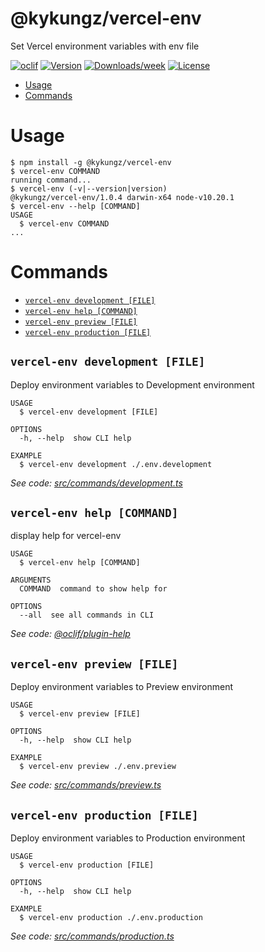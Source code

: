 @kykungz/vercel-env
===================

Set Vercel environment variables with env file

[![oclif](https://img.shields.io/badge/cli-oclif-brightgreen.svg)](https://oclif.io)
[![Version](https://img.shields.io/npm/v/@kykungz/vercel-env.svg)](https://npmjs.org/package/@kykungz/vercel-env)
[![Downloads/week](https://img.shields.io/npm/dw/@kykungz/vercel-env.svg)](https://npmjs.org/package/@kykungz/vercel-env)
[![License](https://img.shields.io/npm/l/@kykungz/vercel-env.svg)](https://github.com/kykungz/vercel-env/blob/master/package.json)

<!-- toc -->
* [Usage](#usage)
* [Commands](#commands)
<!-- tocstop -->
# Usage
<!-- usage -->
```sh-session
$ npm install -g @kykungz/vercel-env
$ vercel-env COMMAND
running command...
$ vercel-env (-v|--version|version)
@kykungz/vercel-env/1.0.4 darwin-x64 node-v10.20.1
$ vercel-env --help [COMMAND]
USAGE
  $ vercel-env COMMAND
...
```
<!-- usagestop -->
# Commands
<!-- commands -->
* [`vercel-env development [FILE]`](#vercel-env-development-file)
* [`vercel-env help [COMMAND]`](#vercel-env-help-command)
* [`vercel-env preview [FILE]`](#vercel-env-preview-file)
* [`vercel-env production [FILE]`](#vercel-env-production-file)

## `vercel-env development [FILE]`

Deploy environment variables to Development environment

```
USAGE
  $ vercel-env development [FILE]

OPTIONS
  -h, --help  show CLI help

EXAMPLE
  $ vercel-env development ./.env.development
```

_See code: [src/commands/development.ts](https://github.com/kykungz/vercel-env/blob/v1.0.4/src/commands/development.ts)_

## `vercel-env help [COMMAND]`

display help for vercel-env

```
USAGE
  $ vercel-env help [COMMAND]

ARGUMENTS
  COMMAND  command to show help for

OPTIONS
  --all  see all commands in CLI
```

_See code: [@oclif/plugin-help](https://github.com/oclif/plugin-help/blob/v3.2.0/src/commands/help.ts)_

## `vercel-env preview [FILE]`

Deploy environment variables to Preview environment

```
USAGE
  $ vercel-env preview [FILE]

OPTIONS
  -h, --help  show CLI help

EXAMPLE
  $ vercel-env preview ./.env.preview
```

_See code: [src/commands/preview.ts](https://github.com/kykungz/vercel-env/blob/v1.0.4/src/commands/preview.ts)_

## `vercel-env production [FILE]`

Deploy environment variables to Production environment

```
USAGE
  $ vercel-env production [FILE]

OPTIONS
  -h, --help  show CLI help

EXAMPLE
  $ vercel-env production ./.env.production
```

_See code: [src/commands/production.ts](https://github.com/kykungz/vercel-env/blob/v1.0.4/src/commands/production.ts)_
<!-- commandsstop -->
